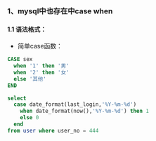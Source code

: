 ### 1、mysql中也存在中case when

#### 1.1 语法格式：

- 简单case函数：

```sql
CASE sex 
  when '1' then '男'
  when '2' then '女'
  else '其他'
END   
```


```sql
select 
  case date_format(last_login,'%Y-%m-%d')
	when date_format(now(),'%Y-%m-%d') then 1
	else 0
  end 
from user where user_no = 444
```